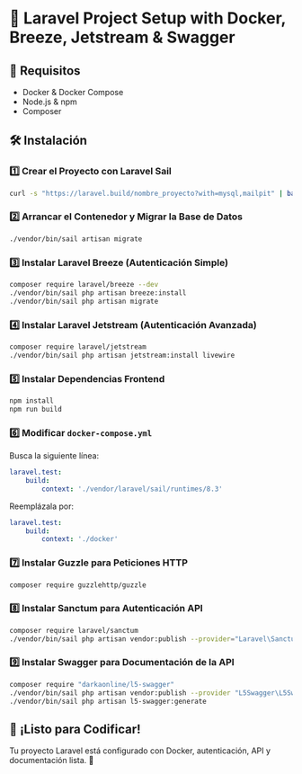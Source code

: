 # 🚀 Laravel Project Setup with Docker, Breeze, Jetstream & Swagger

## 📌 Requisitos
- Docker & Docker Compose
- Node.js & npm
- Composer

## 🛠 Instalación

### 1️⃣ Crear el Proyecto con Laravel Sail
```sh
curl -s "https://laravel.build/nombre_proyecto?with=mysql,mailpit" | bash
```

### 2️⃣ Arrancar el Contenedor y Migrar la Base de Datos
```sh
./vendor/bin/sail artisan migrate
```

### 3️⃣ Instalar Laravel Breeze (Autenticación Simple)
```sh
composer require laravel/breeze --dev
./vendor/bin/sail php artisan breeze:install
./vendor/bin/sail php artisan migrate
```

### 4️⃣ Instalar Laravel Jetstream (Autenticación Avanzada)
```sh
composer require laravel/jetstream
./vendor/bin/sail php artisan jetstream:install livewire
```

### 5️⃣ Instalar Dependencias Frontend
```sh
npm install
npm run build
```

### 6️⃣ Modificar `docker-compose.yml`
Busca la siguiente línea:
```yaml
laravel.test:
    build:
        context: './vendor/laravel/sail/runtimes/8.3'
```

Reemplázala por:
```yaml
laravel.test:
    build:
        context: './docker'
```

### 7️⃣ Instalar Guzzle para Peticiones HTTP
```sh
composer require guzzlehttp/guzzle
```

### 8️⃣ Instalar Sanctum para Autenticación API
```sh
composer require laravel/sanctum
./vendor/bin/sail php artisan vendor:publish --provider="Laravel\Sanctum\SanctumServiceProvider"
```

### 9️⃣ Instalar Swagger para Documentación de la API
```sh
composer require "darkaonline/l5-swagger"
./vendor/bin/sail php artisan vendor:publish --provider "L5Swagger\L5SwaggerServiceProvider"
./vendor/bin/sail php artisan l5-swagger:generate
```

## 🚀 ¡Listo para Codificar!
Tu proyecto Laravel está configurado con Docker, autenticación, API y documentación lista. 🎉
